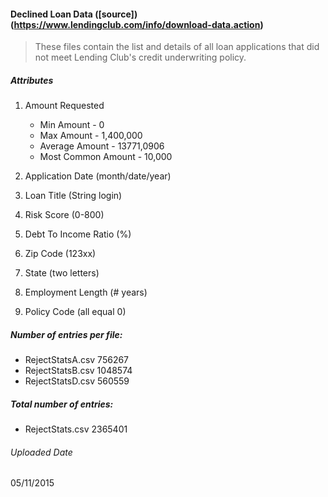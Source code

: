  

#### Declined Loan Data ([source])(https://www.lendingclub.com/info/download-data.action) 
<blockquote cite="https://www.lendingclub.com/info/download-data.action">
<p> These files contain the list and details of all loan applications that did not meet Lending Club's credit underwriting policy.
</blockquote>

##### Attributes

1. Amount Requested

    * Min Amount - 0
    * Max Amount - 1,400,000
    * Average Amount - 13771,0906
    * Most Common Amount - 10,000

2. Application Date (month/date/year)
3. Loan Title (String login)
4. Risk Score (0-800)
5. Debt To Income Ratio (%)
6. Zip Code (123xx)
7. State (two letters)
8. Employment Length (# years)
9. Policy Code (all equal 0)

##### Number of entries per file:

* RejectStatsA.csv 756267
* RejectStatsB.csv 1048574
* RejectStatsD.csv 560559

##### Total number of entries:
* RejectStats.csv 2365401

###### Uploaded Date
05/11/2015